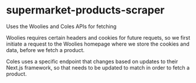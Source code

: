 # supermarket-products-scraper
Uses the Woolies and Coles APIs for fetching

Woolies requires certain headers and cookies for future requets, so we first initiate a request to the Woolies homepage where we store the cookies and data, before we fetch a product.

Coles uses a specific endpoint that changes based on updates to their Next.js framework, so that needs to be updated to match in order to fetch a product.
